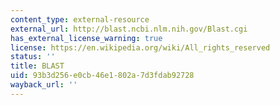 ```yaml
---
content_type: external-resource
external_url: http://blast.ncbi.nlm.nih.gov/Blast.cgi
has_external_license_warning: true
license: https://en.wikipedia.org/wiki/All_rights_reserved
status: ''
title: BLAST
uid: 93b3d256-e0cb-46e1-802a-7d3fdab92728
wayback_url: ''
---
```

